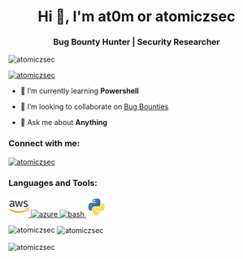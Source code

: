 <h1 align="center">Hi 👋, I'm at0m or atomiczsec</h1>
<h3 align="center">Bug Bounty Hunter | Security Researcher</h3>

<p align="left"> <img src="https://komarev.com/ghpvc/?username=atomiczsec&label=Profile%20views&color=0e75b6&style=flat" alt="atomiczsec" /> </p>



<p align="left"> <a href="https://twitter.com/atomiczsec" target="blank"><img src="https://img.shields.io/twitter/follow/atomiczsec?logo=twitter&style=for-the-badge" alt="atomiczsec" /></a> </p>

- 🌱 I’m currently learning **Powershell**

- 👯 I’m looking to collaborate on [Bug Bounties](https://hackerone.com/at0mq1?type=user)

- 💬 Ask me about **Anything**

<h3 align="left">Connect with me:</h3>
<p align="left">
<a href="https://twitter.com/atomiczsec" target="blank"><img align="center" src="https://raw.githubusercontent.com/rahuldkjain/github-profile-readme-generator/master/src/images/icons/Social/twitter.svg" alt="atomiczsec" height="30" width="40" /></a>
</p>

<h3 align="left">Languages and Tools:</h3>
<p align="left"> <a href="https://aws.amazon.com" target="_blank" rel="noreferrer"> <img src="https://raw.githubusercontent.com/devicons/devicon/master/icons/amazonwebservices/amazonwebservices-original-wordmark.svg" alt="aws" width="40" height="40"/> </a> <a href="https://azure.microsoft.com/en-in/" target="_blank" rel="noreferrer"> <img src="https://www.vectorlogo.zone/logos/microsoft_azure/microsoft_azure-icon.svg" alt="azure" width="40" height="40"/> </a> <a href="https://www.gnu.org/software/bash/" target="_blank" rel="noreferrer"> <img src="https://www.vectorlogo.zone/logos/gnu_bash/gnu_bash-icon.svg" alt="bash" width="40" height="40"/> </a> <a href="https://www.python.org" target="_blank" rel="noreferrer"> <img src="https://raw.githubusercontent.com/devicons/devicon/master/icons/python/python-original.svg" alt="python" width="40" height="40"/> </a> </p>

<p><img align="left" src="https://github-readme-stats.vercel.app/api/top-langs?username=atomiczsec&show_icons=true&locale=en&layout=compact" alt="atomiczsec" /></p>

<p>&nbsp;<img align="center" src="https://github-readme-stats.vercel.app/api?username=atomiczsec&show_icons=true&locale=en" alt="atomiczsec" /></p>

<p><img align="center" src="https://github-readme-streak-stats.herokuapp.com/?user=atomiczsec&" alt="atomiczsec" /></p>
